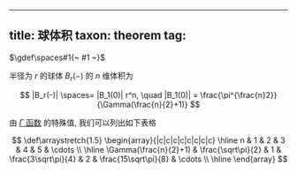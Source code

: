 
---
title: 球体积
taxon: theorem
tag: [](./index.md)
---

$\gdef\spaces#1{~ #1 ~}$

半径为 $r$ 的球体 $B_r(-)$ 的 $n$ 维体积为

$$
|B_r(-)| \spaces= |B_1(0)| r^n, \quad |B_1(0)| = \frac{\pi^{\frac{n}2}}{\Gamma(\frac{n}{2}+1)}
$$

由 [$\Gamma$ 函数](./gamma-function.md) 的特殊值, 我们可以列出如下表格

$$
\def\arraystretch{1.5}
\begin{array}{|c|c|c|c|c|c|c|c}
   \hline
   n & 1 & 2 & 3 & 4 & 5 & \cdots \\ \hline
   \Gamma(\frac{n}{2}+1) & \frac{\sqrt\pi}{2} & 1 & \frac{3\sqrt\pi}{4} & 2 & \frac{15\sqrt\pi}{8} & \cdots \\ \hline
\end{array}
$$
